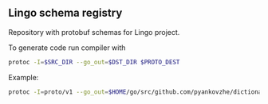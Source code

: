 ## Lingo schema registry

Repository with protobuf schemas for Lingo project.

To generate code run compiler with
```sh
protoc -I=$SRC_DIR --go_out=$DST_DIR $PROTO_DEST
```

Example:
```sh
protoc -I=proto/v1 --go_out=$HOME/go/src/github.com/pyankovzhe/dictionary/pkg/proto ./proto/v1/account-event.proto
```
